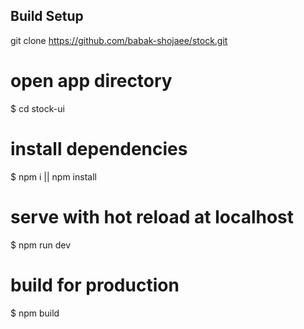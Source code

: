 

## Build Setup
git clone https://github.com/babak-shojaee/stock.git

# open app directory
$ cd stock-ui

# install dependencies
$ npm i || npm install

# serve with hot reload at localhost
$ npm run dev

# build for production
$ npm build
```
